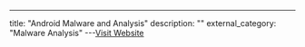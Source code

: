 ---
title: "Android Malware and Analysis"
description: ""
external_category: "Malware Analysis"
---[Visit Website](https://www.oreilly.com/library/view/android-malware-and/9781482252200/)

